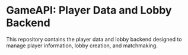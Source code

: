 # GameAPI: Player Data and Lobby Backend

This repository contains the player data and lobby backend designed to manage player information, lobby creation, and matchmaking.

